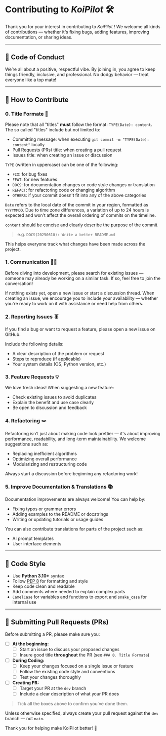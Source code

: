 # Contributing to *KoiPilot* 🛠️

Thank you for your interest in contributing to *KoiPilot* ! We welcome all kinds of contributions — whether it's fixing bugs, adding features, improving documentation, or sharing ideas.

---

## 📝 Code of Conduct

We’re all about a positive, respectful vibe. By joining in, you agree to keep things friendly, inclusive, and professional. No dodgy behavior — treat everyone like a top mate!

---

## 🤔 How to Contribute

### 0. Title Formate 🚂

Please note that all "titles" **must** follow the format: `TYPE(Date): content`. The so called "titles" include but not limited to:
- Committing message: when executing `git commit -m "TYPE(Date): content"` locally
- Pull Requests (PRs) title: when creating a pull request
- Issues title: when creating an issue or discussion

`TYPE` (written in uppercase) can be one of the following:
- `FIX`: for bug fixes
- `FEAT`: for new features
- `DOCS`: for documentation changes or code style changes or translation
- `REFACT`: for refactoring code or changing algorithm
- `OTHERS`: if your commit doesn't fit into any of the above categories

`Date` refers to the local date of the commit in your region, formatted as `YYYYMMDD`. Due to time zone differences, a variation of up to 24 hours is expected and won't affect the overall ordering of commits on the timeline.

`content` should be concise and clearly describe the purpose of the commit.

> e.g. `DOCS(20250610): Write a better README.md`

This helps everyone track what changes have been made across the project.

### 1. Communication 🙋‍♂️

Before diving into development, please search for existing issues — someone may already be working on a similar task. If so, feel free to join the conversation!

If nothing exists yet, open a new issue or start a discussion thread. When creating an issue, we encourage you to include your availability — whether you're ready to work on it with assistance or need help from others.

### 2. Reporting Issues 🪳

If you find a bug or want to request a feature, please open a new issue on GitHub.  

Include the following details:

- A clear description of the problem or request  
- Steps to reproduce (if applicable)  
- Your system details (OS, Python version, etc.)

### 3. Feature Requests 💡

We love fresh ideas! When suggesting a new feature:

- Check existing issues to avoid duplicates  
- Explain the benefit and use case clearly  
- Be open to discussion and feedback

### 4. Refactoring 🪢

Refactoring isn't just about making code look prettier — it's about improving performance, readability, and long-term maintainability. We welcome suggestions such as:

- Replacing inefficient algorithms
- Optimizing overall performance
- Modularizing and restructuring code

Always start a discussion before beginning any refactoring work!

### 5. Improve Documentation & Translations 📚

Documentation improvements are always welcome! You can help by:

- Fixing typos or grammar errors  
- Adding examples to the README or docstrings  
- Writing or updating tutorials or usage guides  

You can also contribute translations for parts of the project such as:

- AI prompt templates  
- User interface elements  

---

## 📝 Code Style

- Use **Python 3.10+** syntax  
- Follow [PEP 8](https://www.python.org/dev/peps/pep-0008/) for formatting and style  
- Keep code clean and readable  
- Add comments where needed to explain complex parts
- `CamelCase` for variables and functions to export and `snake_case` for internal use

---

## 🚀 Submitting Pull Requests (PRs)

Before submitting a PR, please make sure you:

* [ ] **At the beginning:**
  * [ ] Start an issue to discuss your proposed changes
  * [ ] Insure good title **throughout** the PR (see `### 0. Title Formate`)
* [ ] **During Coding:**
  * [ ] Keep your changes focused on a single issue or feature
  * [ ] Follow the existing code style and conventions  
  * [ ] Test your changes thoroughly
* [ ] **Creating PR:**
  * [ ] Target your PR at the `dev` branch
  * [ ] Include a clear description of what your PR does  

> Tick all the boxes above to confirm you've done them.

Unless otherwise specified, always create your pull request against the `dev` branch — not `main`.

Thank you for helping make KoiPilot better! 🎉
